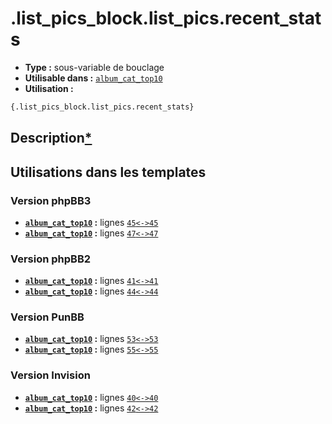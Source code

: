 # .list_pics_block.list_pics.recent_stats
* __Type :__ sous-variable de bouclage
* __Utilisable dans :__ [`album_cat_top10`](../tpl/album_cat_top10.md#readme)
* __Utilisation :__

```html
{.list_pics_block.list_pics.recent_stats}
```

## Description[*](https://fa-tvars.appspot.com/var/.list_pics_block.list_pics.recent_stats)
## Utilisations dans les templates

### Version phpBB3
* __[`album_cat_top10`](../tpl/album_cat_top10.md#readme) :__ lignes [`45`](../src/prosilver/album_cat_top10.tpl#L45)[`<->`](../src/prosilver/album_cat_top10.tpl#L45-L45)[`45`](../src/prosilver/album_cat_top10.tpl#L45)
* __[`album_cat_top10`](../tpl/album_cat_top10.md#readme) :__ lignes [`47`](../src/prosilver/album_cat_top10.tpl#L47)[`<->`](../src/prosilver/album_cat_top10.tpl#L47-L47)[`47`](../src/prosilver/album_cat_top10.tpl#L47)

### Version phpBB2
* __[`album_cat_top10`](../tpl/album_cat_top10.md#readme) :__ lignes [`41`](../src/subsilver/album_cat_top10.tpl#L41)[`<->`](../src/subsilver/album_cat_top10.tpl#L41-L41)[`41`](../src/subsilver/album_cat_top10.tpl#L41)
* __[`album_cat_top10`](../tpl/album_cat_top10.md#readme) :__ lignes [`44`](../src/subsilver/album_cat_top10.tpl#L44)[`<->`](../src/subsilver/album_cat_top10.tpl#L44-L44)[`44`](../src/subsilver/album_cat_top10.tpl#L44)

### Version PunBB
* __[`album_cat_top10`](../tpl/album_cat_top10.md#readme) :__ lignes [`53`](../src/punbb/album_cat_top10.tpl#L53)[`<->`](../src/punbb/album_cat_top10.tpl#L53-L53)[`53`](../src/punbb/album_cat_top10.tpl#L53)
* __[`album_cat_top10`](../tpl/album_cat_top10.md#readme) :__ lignes [`55`](../src/punbb/album_cat_top10.tpl#L55)[`<->`](../src/punbb/album_cat_top10.tpl#L55-L55)[`55`](../src/punbb/album_cat_top10.tpl#L55)

### Version Invision
* __[`album_cat_top10`](../tpl/album_cat_top10.md#readme) :__ lignes [`40`](../src/invision/album_cat_top10.tpl#L40)[`<->`](../src/invision/album_cat_top10.tpl#L40-L40)[`40`](../src/invision/album_cat_top10.tpl#L40)
* __[`album_cat_top10`](../tpl/album_cat_top10.md#readme) :__ lignes [`42`](../src/invision/album_cat_top10.tpl#L42)[`<->`](../src/invision/album_cat_top10.tpl#L42-L42)[`42`](../src/invision/album_cat_top10.tpl#L42)

